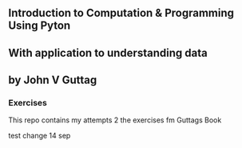 ## Introduction to Computation & Programming Using Pyton
## With application to understanding data
## by John V Guttag

### Exercises
This repo contains my attempts 2 the exercises fm Guttags Book  

test change 14 sep
